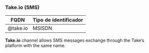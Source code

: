 ### Take.io (SMS)

| FQDN         | Tipo de identificador |
|--------------|-----------------------|
| @take.io     | MSISDN                |

**Take.io** channel allows SMS messages exchange through the Take’s platform with the same name.